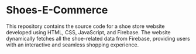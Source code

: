 # Shoes-E-Commerce
 This repository contains the source code for a shoe store website developed using HTML, CSS, JavaScript, and Firebase. The website dynamically fetches all the shoe-related data from Firebase, providing users with an interactive and seamless shopping experience.
